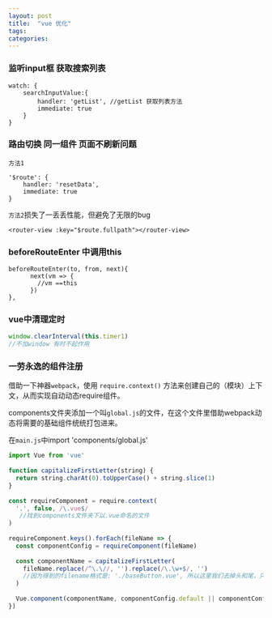 ```yaml
---
layout: post
title:  "vue 优化"
tags:
categories:
---
```


### 监听input框 获取搜索列表
```vue
watch: {
    searchInputValue:{
        handler: 'getList', //getList 获取列表方法
        immediate: true
    }
}
```

### 路由切换 同一组件 页面不刷新问题
`方法1`
```vue
'$route': {
    handler: 'resetData', 
    immediate: true
}
```
`方法2`损失了一丢丢性能，但避免了无限的bug
```vue
<router-view :key="$route.fullpath"></router-view>
```

### beforeRouteEnter 中调用this
```vue
beforeRouteEnter(to, from, next){
      next(vm => {
        //vm ==this 
      })
},
```
### vue中清理定时
```javascript
window.clearInterval(this.timer1)
//不加window 有时不起作用
```

### 一劳永逸的组件注册
借助一下神器`webpack`，使用 `require.context()` 方法来创建自己的（模块）上下文，从而实现自动动态require组件。

components文件夹添加一个叫`global.js`的文件，在这个文件里借助webpack动态将需要的基础组件统统打包进来。

在`main.js`中import 'components/global.js'
```javascript
import Vue from 'vue'
 
function capitalizeFirstLetter(string) {
  return string.charAt(0).toUpperCase() + string.slice(1)
}
 
const requireComponent = require.context(
  '.', false, /\.vue$/
   //找到components文件夹下以.vue命名的文件
)
 
requireComponent.keys().forEach(fileName => {
  const componentConfig = requireComponent(fileName)
 
  const componentName = capitalizeFirstLetter(
    fileName.replace(/^\.\//, '').replace(/\.\w+$/, '')
    //因为得到的filename格式是: './baseButton.vue', 所以这里我们去掉头和尾，只保留真正的文件名
  )
 
  Vue.component(componentName, componentConfig.default || componentConfig)
})
```


